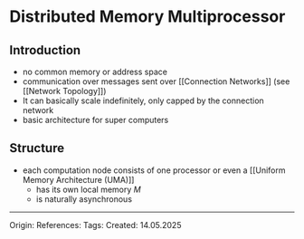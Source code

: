 # Distributed Memory Multiprocessor

## Introduction

- no common memory or address space
- communication over messages sent over [[Connection Networks]] (see [[Network Topology]])
- It can basically scale indefinitely, only capped by the connection network
- basic architecture for super computers

## Structure

- each computation node consists of one processor or even a [[Uniform Memory Architecture (UMA)]]
	- has its own local memory $M$ 
	- is naturally asynchronous

---

Origin: 
References: 
Tags: 
Created: 14.05.2025

